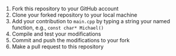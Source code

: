 1. Fork this repository to your GitHub account
2. Clone your forked repository to your local machine
3. Add your contribution to `main.cpp` by typing a string your named function, e.g., `const char* Michael()`
4. Compile and test your modifications
5. Commit and push the modifications to your fork
6. Make a pull request to this repository
